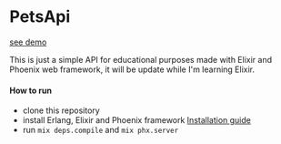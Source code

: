 # PetsApi
[see demo](https://petsapi.herokuapp.com/)

This is just a simple API for educational purposes made with Elixir and Phoenix web framework, it will be update while I'm learning Elixir.

#### How to run
* clone this repository
* install Erlang, Elixir and Phoenix framework [Installation guide](https://hexdocs.pm/phoenix/installation.html)
* run `mix deps.compile` and `mix phx.server`
